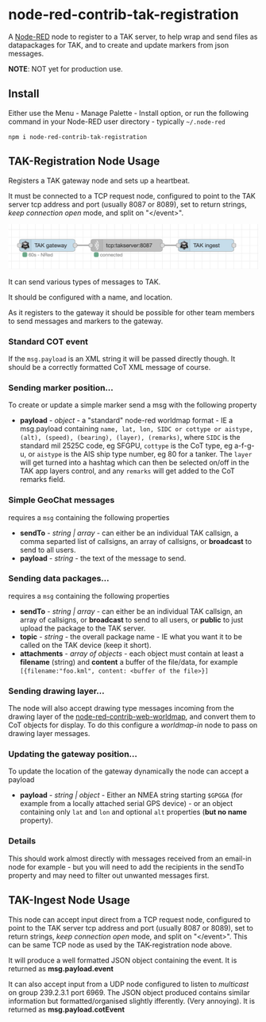 node-red-contrib-tak-registration
=================================

A <a href="http://nodered.org" target="_new">Node-RED</a> node to register to a TAK server, to help wrap and send 
files as datapackages for TAK, and to create and update markers from json messages.

**NOTE**: NOT yet for production use.

## Install

Either use the Menu - Manage Palette - Install option, or run the following command in your Node-RED user 
directory - typically `~/.node-red`

    npm i node-red-contrib-tak-registration

## TAK-Registration Node Usage

Registers a TAK gateway node and sets up a heartbeat.

It must be connected to a TCP request node, configured to point to the TAK server tcp address and port
(usually 8087 or 8089), set to return strings, <i>keep connection open</i> mode, and split on "&lt;/event&gt;".

![TAK out and in Image](https://github.com/dceejay/pages/blob/master/TAKinout.png?raw=true)

It can send various types of messages to TAK.

It should be configured with a name, and location.

As it registers to the gateway it should be possible for other team members to send messages and markers to the gateway.

### Standard COT event

If the `msg.payload` is an XML string it will be passed directly though. It should be a correctly formatted CoT XML message of course.

### Sending marker position...

To create or update a simple marker send a msg with the following property

 - **payload** - *object* - a "standard" node-red worldmap format - IE a msg.payload containing `name, lat, lon, SIDC or cottype or aistype, (alt), (speed), (bearing), (layer), (remarks)`, where `SIDC` is the standard mil 2525C code, eg SFGPU, `cottype` is the CoT type, eg a-f-g-u, or `aistype` is the AIS ship type number, eg 80 for a tanker. The `layer` will get turned into a hashtag which can then be selected on/off in the TAK app layers control, and any `remarks` will get added to the CoT remarks field.

 ### Simple GeoChat messages

requires a `msg` containing the following properties

- **sendTo** - *string | array* - can either be an individual TAK callsign, a comma separted list of callsigns, an array of callsigns, or **broadcast** to send to all users.
- **payload** - *string* - the text of the message to send.

### Sending data packages...

requires a `msg` containing the following properties

 - **sendTo** - *string | array* - can either be an individual TAK callsign, an array of callsigns, or **broadcast** to send to all users, or **public** to just upload the package to the TAK server.
 - **topic** - *string* - the overall package name - IE what you want it to be called on the TAK device (keep it short).
 - **attachments** - *array of objects* - each object must contain at least a **filename** (string) and **content** a buffer of the file/data, for example `[{filename:"foo.kml", content: <buffer of the file>}]`

### Sending drawing layer...

The node will also accept drawing type messages incoming from the drawing layer of the
[node-red-contrib-web-worldmap](https://flows.nodered.org/node/node-red-contrib-web-worldmap),
and convert them to CoT objects for display. To do this configure a *worldmap-in* node to pass on drawing layer messages.

### Updating the gateway position...

To update the location of the gateway dynamically the node can accept a payload

 - **payload** - *string | object* - Either an NMEA string starting `$GPGGA` (for example from a locally attached serial GPS device) - or an object containing only `lat` and `lon` and optional `alt` properties (**but no name** property).

### Details

This should work almost directly with messages received from an email-in node for example - but you will need to add the recipients in the sendTo property and may need to filter out unwanted messages first.

## TAK-Ingest Node Usage

This node can accept input direct from a TCP request node, configured to point to the TAK server tcp address and port (usually 8087 or 8089), set to return strings, *keep connection open* mode, and split on "&lt;/event&gt;". This can be same TCP node as used by the TAK-registration node above.

It will produce a well formatted JSON object containing the event. It is returned as **msg.payload.event**

It can also accept input from a UDP node configured to listen to *multicast* on group 239.2.3.1 port 6969. The JSON object produced contains similar information but formatted/organised slightly ifferently. (Very annoying).
It is returned as **msg.payload.cotEvent**